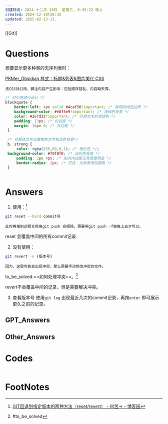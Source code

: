 ```yaml
---
创建时间: 2024-十二月-18日  星期三, 8:35:22 晚上
created: 2024-12-18T20:35
updated: 2025-02-13-13.
---
```

[[Git]]

# Questions
想要显示更多种类的无序列表时：

[PKMer\_Obsidian 样式：标题&列表&图片美化 CSS](https://pkmer.cn/Pkmer-Docs/10-obsidian/obsidian%E5%A4%96%E8%A7%82/css-%E7%89%87%E6%AE%B5/obsidian%E6%A0%B7%E5%BC%8F-%E6%A0%87%E9%A2%98-%E5%88%97%E8%A1%A8-%E5%9B%BE%E7%89%87%E7%BE%8E%E5%8C%96/)

```ad-danger
该CSS对引用、脚注内容产生影响：包括顺序错乱、内容缺失等。
```


```css
/* 对引用进行设计 */
blockquote {
    border-left: 4px solid #4caf50!important; /* 鲜明的绿色边界 */
    background-color: #e8f5e9!important; /* 浅绿色背景 */
    color: #2e7d32!important; /* 引用文本的深绿色 */
    padding: 13px; /* 内边距 */
    margin: 16px 0; /* 外边距 */
 }
 
 /* 对粗体文字设置橙色文字和淡色背景*/
 b, strong {
     color: rgba(255,69,0,1); /* 橙红色 */;
 background-color: #f0f0f0; /* 淡灰色背景 */
     padding: 2px 4px; /* 加点内边距让背景更明显 */
     border-radius: 2px; /* 可选：为背景添加圆角 */
 }
 

```


# Answers

1. 使用：[^1]
```bash
git reset --hard commit号
```

```ad-note
此时再推到远程仓库用git push 会报错，需要用git push -f强推上去才可以。
```
reset 会覆盖中间的所有commit记录

2. 没有使用：
```bash
git revert -n (版本号)
```

```ad-note
因为，这里可能会出现冲突，那么需要手动修改冲突的文件。
```
to_be_solved:==如何处理冲突==。[^2]

revert不会覆盖中间的记录，但是需要解决冲突。

3. 查看版本号
   使用``git log`` 出现最近几次的commit记录，再按``enter`` 即可展示更久之前的记录。

## GPT_Answers


## Other_Answers


# Codes

```python

```



# FootNotes

[^1]: [GIT回退到指定版本的两种方法（reset/revert） - 何苦-\> - 博客园](https://www.cnblogs.com/fuqian/p/17187457.html)
[^2]: #to_be_solved 
